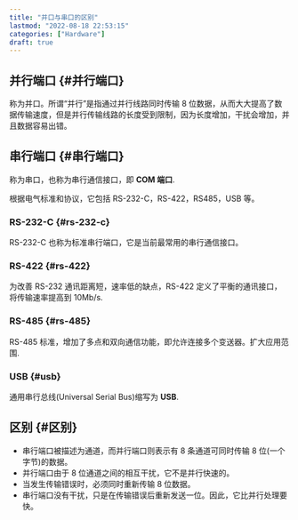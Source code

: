```yaml
---
title: "并口与串口的区别"
lastmod: "2022-08-18 22:53:15"
categories: ["Hardware"]
draft: true
---
```


## 并行端口 {#并行端口}

称为并口。所谓“并行”是指通过并行线路同时传输 8 位数据，从而大大提高了数据传输速度，但是并行传输线路的长度受到限制，因为长度增加，干扰会增加，并且数据容易出错。


## 串行端口 {#串行端口}

称为串口，也称为串行通信接口，即 **COM 端口**.

根据电气标准和协议，它包括 RS-232-C，RS-422，RS485，USB 等。


### RS-232-C {#rs-232-c}

RS-232-C 也称为标准串行端口，它是当前最常用的串行通信接口。


### RS-422 {#rs-422}

为改善 RS-232 通讯距离短，速率低的缺点，RS-422 定义了平衡的通讯接口，将传输速率提高到 10Mb/s.


### RS-485 {#rs-485}

RS-485 标准，增加了多点和双向通信功能，即允许连接多个变送器。扩大应用范围.


### USB {#usb}

通用串行总线(Universal Serial Bus)缩写为 **USB**.


## 区别 {#区别}

-   串行端口被描述为通道，而并行端口则表示有 8 条通道可同时传输 8 位(一个字节)的数据。
-   并行端口由于 8 位通道之间的相互干扰，它不是并行快速的。
-   当发生传输错误时，必须同时重新传输 8 位数据。
-   串行端口没有干扰，只是在传输错误后重新发送一位。因此，它比并行处理要快。